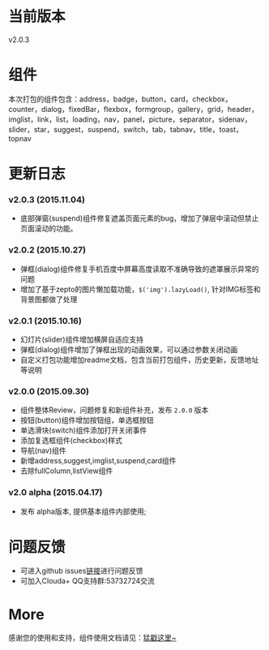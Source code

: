 # 当前版本 
v2.0.3

# 组件

本次打包的组件包含：address，badge，button，card，checkbox，counter，dialog，fixedBar，flexbox，formgroup，gallery，grid，header，imglist，link，list，loading，nav，panel，picture，separator，sidenav，slider，star，suggest，suspend，switch，tab，tabnav，title，toast，topnav

# 更新日志

### v2.0.3 (2015.11.04)
- 底部弹窗(suspend)组件修复遮盖页面元素的bug，增加了弹层中滚动但禁止页面滚动的功能。


### v2.0.2 (2015.10.27)
- 弹框(dialog)组件修复手机百度中屏幕高度读取不准确导致的遮罩展示异常的问题
- 增加了基于zepto的图片懒加载功能，`$('img').lazyLoad()`, 针对IMG标签和背景图都做了处理


### v2.0.1 (2015.10.16)
- 幻灯片(slider)组件增加横屏自适应支持
- 弹框(dialog)组件增加了弹框出现的动画效果，可以通过参数关闭动画
- 自定义打包功能增加readme文档，包含当前打包组件，历史更新，反馈地址等说明


### v2.0.0 (2015.09.30)

- 组件整体Review，问题修复和新组件补充，发布 `2.0.0` 版本
- 按钮(button)组件增加按钮组，单选框按钮
- 单选滑块(switch)组件添加打开关闭事件
- 添加复选框组件(checkbox)样式
- 导航(nav)组件
- 新增address,suggest,imglist,suspend,card组件
- 去除fullColumn,listView组件


### v2.0 alpha (2015.04.17)

- 发布 alpha版本, 提供基本组件内部使用;


# 问题反馈

- 可进入github issues[链接](https://github.com/Clouda-team/CloudaOfficalSite/issues/new)进行问题反馈
- 可加入Clouda+ QQ支持群:53732724交流

# More

感谢您的使用和支持，组件使用文档请见：[猛戳这里~](http://clouda.baidu.com/blend2/docs/)

